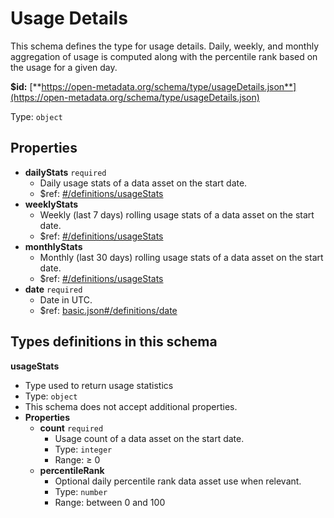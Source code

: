 # Usage Details

This schema defines the type for usage details. Daily, weekly, and monthly aggregation of usage is computed along with the percentile rank based on the usage for a given day.

**$id:** [**https://open-metadata.org/schema/type/usageDetails.json**](https://open-metadata.org/schema/type/usageDetails.json)

Type: `object`

## Properties

* **dailyStats** `required`
  * Daily usage stats of a data asset on the start date.
  * $ref: [\#/definitions/usageStats](usage-details.md#types-definitions-in-this-schema)
* **weeklyStats**
  * Weekly \(last 7 days\) rolling usage stats of a data asset on the start date.
  * $ref: [\#/definitions/usageStats](usage-details.md#types-definitions-in-this-schema)
* **monthlyStats**
  * Monthly \(last 30 days\) rolling usage stats of a data asset on the start date.
  * $ref: [\#/definitions/usageStats](usage-details.md#types-definitions-in-this-schema)
* **date** `required`
  * Date in UTC.
  * $ref: [basic.json\#/definitions/date](basic.md#types-definitions-in-this-schema)

## Types definitions in this schema

**usageStats**

* Type used to return usage statistics
* Type: `object`
* This schema does not accept additional properties.
* **Properties**
  * **count** `required`
    * Usage count of a data asset on the start date.
    * Type: `integer`
    * Range:  ≥ 0
  * **percentileRank**
    * Optional daily percentile rank data asset use when relevant.
    * Type: `number`
    * Range: between 0 and 100


